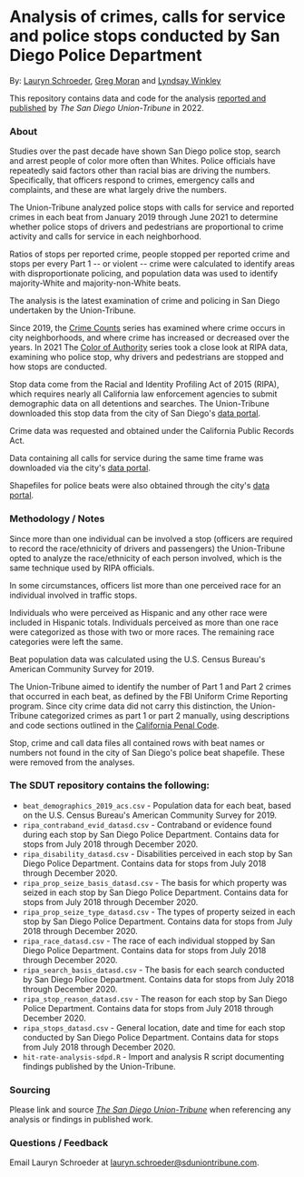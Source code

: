 # Analysis of crimes, calls for service and police stops conducted by San Diego Police Department
By: [Lauryn Schroeder](https://www.sandiegouniontribune.com/sdut-lauryn-schroeder-staff.html), [Greg Moran](https://www.sandiegouniontribune.com/sdut-greg-moran-staff.html) and [Lyndsay Winkley](https://www.sandiegouniontribune.com/sdut-lyndsay-winkley-staff.html)

This repository contains data and code for the analysis [reported and published](XXXXXX) by *The San Diego Union-Tribune* in 2022.

### About

Studies over the past decade have shown San Diego police stop, search and arrest people of color more often than Whites. Police officials have repeatedly said factors other than racial bias are driving the numbers. Specifically, that officers respond to crimes, emergency calls and complaints, and these are what largely drive the numbers.

The Union-Tribune analyzed police stops with calls for service and reported crimes in each beat from January 2019 through June 2021 to determine whether police stops of drivers and pedestrians are proportional to crime activity and calls for service in each neighborhood.

Ratios of stops per reported crime, people stopped per reported crime and stops per every Part 1 -- or violent -- crime were calculated to identify areas with disproportionate policing, and population data was used to identify majority-White and majority-non-White beats.

The analysis is the latest examination of crime and policing in San Diego undertaken by the Union-Tribune. 

Since 2019, the [Crime Counts](https://www.sandiegouniontribune.com/topic/crime-counts) series has examined where crime occurs in city neighborhoods, and where crime has increased or decreased over the years. In 2021 The [Color of Authority](https://www.sandiegouniontribune.com/news/watchdog/story/2021-03-28/the-color-of-authority-san-diego-police-sheriffs-deputies-disproportionately-target-minorities-data-show) series took a close look at RIPA data, examining who police stop, why drivers and pedestrians are stopped and how stops are conducted.

Stop data come from the Racial and Identity Profiling Act of 2015 (RIPA), which requires nearly all California law enforcement agencies to submit demographic data on all detentions and searches. The Union-Tribune downloaded this stop data from the city of San Diego's [data portal](https://data.sandiego.gov/datasets/police-ripa-stops/).

Crime data was requested and obtained under the California Public Records Act.

Data containing all calls for service during the same time frame was downloaded via the city's [data portal](https://data.sandiego.gov/datasets/police-calls-for-service/).

Shapefiles for police beats were also obtained through the city's [data portal](https://data.sandiego.gov/datasets/police-beats/).

### Methodology / Notes

Since more than one individual can be involved a stop (officers are required to record the race/ethnicity of drivers and passengers) the Union-Tribune opted to analyze the race/ethnicity of each person involved, which is the same technique used by RIPA officials.

In some circumstances, officers list more than one perceived race for an individual involved in traffic stops. 

Individuals who were perceived as Hispanic and any other race were included in Hispanic totals. Individuals perceived as more than one race were categorized as those with two or more races. The remaining race categories were left the same.

Beat population data was calculated using the U.S. Census Bureau's American Community Survey for 2019.

The Union-Tribune aimed to identify the number of Part 1 and Part 2 crimes that occurred in each beat, as defined by the FBI Uniform Crime Reporting program. Since city crime data did not carry this distinction, the Union-Tribune categorized crimes as part 1 or part 2 manually, using descriptions and code sections outlined in the [California Penal Code](https://leginfo.legislature.ca.gov/faces/codes_displaySection.xhtml?sectionNum=667.5.&lawCode=PEN).

Stop, crime and call data files all contained rows with beat names or numbers not found in the city of San Diego's police beat shapefile. These were removed from the analyses.

### The SDUT repository contains the following:

- `beat_demographics_2019_acs.csv` - Population data for each beat, based on the U.S. Census Bureau's American Community Survey for 2019.
- `ripa_contraband_evid_datasd.csv` - Contraband or evidence found during each stop by San Diego Police Department. Contains data for stops from July 2018 through December 2020.
- `ripa_disability_datasd.csv` - Disabilities perceived in each stop by San Diego Police Department. Contains data for stops from July 2018 through December 2020.
- `ripa_prop_seize_basis_datasd.csv` - The basis for which property was seized in each stop by San Diego Police Department. Contains data for stops from July 2018 through December 2020.
- `ripa_prop_seize_type_datasd.csv` - The types of property seized in each stop by San Diego Police Department. Contains data for stops from July 2018 through December 2020.
- `ripa_race_datasd.csv` - The race of each individual stopped by San Diego Police Department. Contains data for stops from July 2018 through December 2020.
- `ripa_search_basis_datasd.csv` - The basis for each search conducted by San Diego Police Department. Contains data for stops from July 2018 through December 2020.
- `ripa_stop_reason_datasd.csv` - The reason for each stop by San Diego Police Department. Contains data for stops from July 2018 through December 2020.
- `ripa_stops_datasd.csv` - General location, date and time for each stop conducted by San Diego Police Department. Contains data for stops from July 2018 through December 2020.
- `hit-rate-analysis-sdpd.R` - Import and analysis R script documenting findings published by the Union-Tribune.

### Sourcing
Please link and source [*The San Diego Union-Tribune*](https://www.sandiegouniontribune.com/) when referencing any analysis or findings in published work.

### Questions / Feedback

Email Lauryn Schroeder at [lauryn.schroeder@sduniontribune.com](mailto:lauryn.schroeder@sduniontribune.com).
